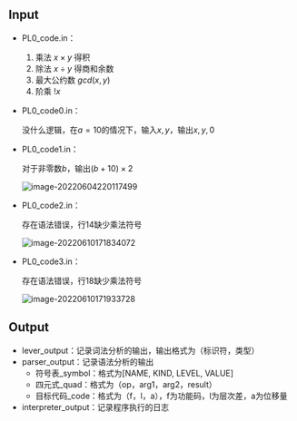 ## Input

* PL0_code.in：

  1. 乘法 $x \times y$ 得积
  2. 除法 $x \div y$ 得商和余数
  3. 最大公约数 $gcd(x, y)$
  4. 阶乘 $!x$

* PL0_code0.in：

  没什么逻辑，在$a = 10$的情况下，输入$x, y$，输出$x, y, 0$

* PL0_code1.in：

  对于非零数$b$，输出$(b + 10) \times 2$

  ![image-20220604220117499](https://fastly.jsdelivr.net/gh/cliche9/PicBeds/images/2022-06-04-image-20220604220117499.png)

* PL0_code2.in：

  存在语法错误，行14缺少乘法符号

  ![image-20220610171834072](https://fastly.jsdelivr.net/gh/cliche9/PicBeds/images/2022-06-10-image-20220610171834072.png)

* PL0_code3.in：

  存在语法错误，行18缺少乘法符号

  ![image-20220610171933728](https://fastly.jsdelivr.net/gh/cliche9/PicBeds/images/2022-06-10-image-20220610171933728.png)

## Output

* lever_output：记录词法分析的输出，输出格式为（标识符，类型）
* parser_output：记录语法分析的输出
  * 符号表_symbol：格式为[NAME, KIND, LEVEL, VALUE]
  * 四元式_quad：格式为（op，arg1，arg2，result）
  * 目标代码_code：格式为（f，l，a），f为功能码，l为层次差，a为位移量
* interpreter_output：记录程序执行的日志